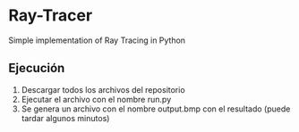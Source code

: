 # Ray-Tracer
Simple implementation of Ray Tracing in Python

## Ejecución
1. Descargar todos los archivos del repositorio
2. Ejecutar el archivo con el nombre run.py
3. Se genera un archivo con el nombre output.bmp con el resultado (puede tardar algunos minutos)
